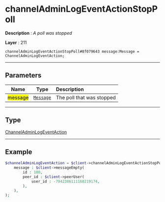 # channelAdminLogEventActionStopPoll

**Description** : *A poll was stopped*

**Layer** : 211

```tl
channelAdminLogEventActionStopPoll#8f079643 message:Message = ChannelAdminLogEventAction;
```

---

## Parameters

| Name | Type | Description |
| :---: | :---: | :--- |
| <mark>message</mark> | [`Message`](type/Message) | The poll that was stopped |

---

## Type

[ChannelAdminLogEventAction](type/ChannelAdminLogEventAction)

---

## Example

```php
$channelAdminLogEventAction = $client->channelAdminLogEventActionStopPoll(
	message : $client->messageEmpty(
		id : 100,
		peer_id : $client->peerUser(
			user_id : -7942386111168219174,
		),
	),
);
```